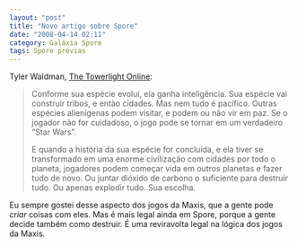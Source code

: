 ```yaml
---
layout: "post"
title: "Novo artigo sobre Spore"
date: "2008-04-14 02:11"
category: Galáxia Spore
tags: Spore prévias
---
```

Tyler Waldman, [The Towerlight Online](http://media.www.thetowerlight.com/media/storage/paper957/news/2008/04/14/Life/Tyler.Tech.Create.Or.Destroy.Its.Your.Choice.In.spore-3321615-page2.shtml):

> Conforme sua espécie evolui, ela ganha inteligência. Sua espécie vai construir tribos, e entào cidades. Mas nem tudo é pacífico. Outras espécies alienígenas podem visitar, e podem ou não vir em paz. Se o jogador não for cuidadoso, o jogo pode se tornar em um verdadeiro “Star Wars”.
>
> E quando a história da sua espécie for concluída, e ela tiver se transformado em uma enorme civilização com cidades por todo o planeta, jogadores podem começar vida em outros planetas e fazer tudo de novo. Ou juntar dióxido de carbono o suficiente para destruir tudo. Ou apenas explodir tudo. Sua escolha.

Eu sempre gostei desse aspecto dos jogos da Maxis, que a gente pode _criar_ coisas com eles. Mas é mais legal ainda em Spore, porque a gente decide também como destruir. É uma reviravolta legal na lógica dos jogos da Maxis.
